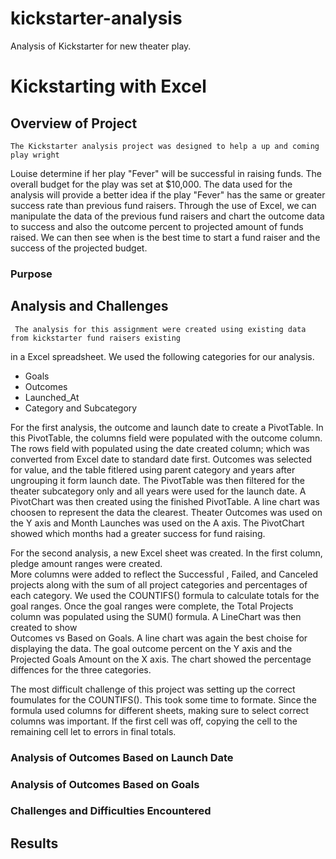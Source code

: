 # kickstarter-analysis
Analysis of Kickstarter for new theater play.
# Kickstarting with Excel

## Overview of Project
    
    
    The Kickstarter analysis project was designed to help a up and coming play wright 
Louise determine if her play "Fever" will be successful in raising funds.   The overall 
budget for the play was set at $10,000.   The data used for the analysis will provide a 
better idea if the play "Fever" has the same or greater success rate than previous fund 
raisers.   Through the use of Excel, we can manipulate the data of the previous fund 
raisers and chart the outcome data to success and also the outcome percent to projected 
amount of funds raised.   We can then see when is the best time to start a fund raiser 
and the success of the projected budget.
### Purpose

## Analysis and Challenges

     The analysis for this assignment were created using existing data from kickstarter fund raisers existing 
in a Excel spreadsheet.   We used the following categories for our analysis.

* Goals
* Outcomes
* Launched_At
* Category and Subcategory

For the first analysis, the outcome and launch date to create a PivotTable.   In this PivotTable,  the columns 
field were populated with the outcome column.   The rows field with populated using the date created 
column; which was converted from Excel date to standard date first.   Outcomes was selected for value, and 
 the table fitlered using parent category and years after ungrouping it form launch date.   The PivotTable was then 
filtered for the theater subcategory only and all years were used for the launch date.   A PivotChart was then 
created using the finished PivotTable.  A line chart was choosen to represent the data the clearest. Theater Outcomes 
was used on the Y axis and Month Launches was used on the A axis.   The PivotChart showed which months had a greater 
success for fund raising.


For the second analysis,  a new Excel sheet was created.   In the first column, pledge amount ranges were created.  
More columns were added to reflect the  Successful , Failed, and Canceled projects along with the sum of all project categories
and percentages of each category.   We used the COUNTIFS() formula to calculate totals for the goal ranges.   Once the 
goal ranges were complete, the Total Projects column was  populated using the SUM() formula.  A LineChart was then created to show  
Outcomes vs Based on Goals.   A line chart was again the best choise for displaying the data.  The goal outcome percent on the Y axis 
and the Projected Goals Amount on the X axis.   The chart showed the percentage diffences for the three categories.

The most difficult challenge of this project was setting up the correct foumulates for the COUNTIFS().   This took some time to formate. 
Since the formula used columns for different sheets, making sure to select correct columns was important.   If the first cell was off, 
copying the cell to the remaining cell let to errors in final totals.

     


### Analysis of Outcomes Based on Launch Date

### Analysis of Outcomes Based on Goals

### Challenges and Difficulties Encountered

## Results
